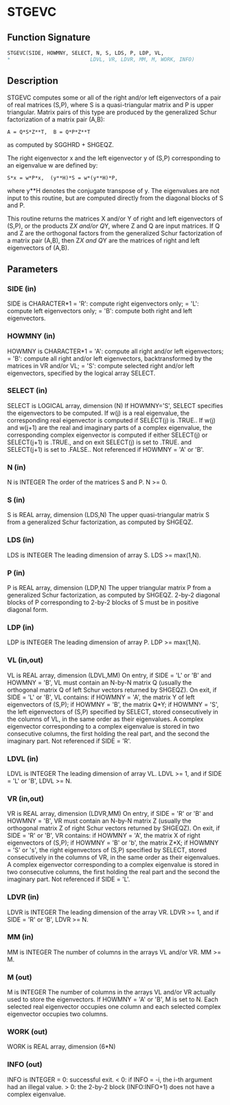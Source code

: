 # STGEVC

## Function Signature

```fortran
STGEVC(SIDE, HOWMNY, SELECT, N, S, LDS, P, LDP, VL,
*                          LDVL, VR, LDVR, MM, M, WORK, INFO)
```

## Description


 STGEVC computes some or all of the right and/or left eigenvectors of
 a pair of real matrices (S,P), where S is a quasi-triangular matrix
 and P is upper triangular.  Matrix pairs of this type are produced by
 the generalized Schur factorization of a matrix pair (A,B):

    A = Q*S*Z**T,  B = Q*P*Z**T

 as computed by SGGHRD + SHGEQZ.

 The right eigenvector x and the left eigenvector y of (S,P)
 corresponding to an eigenvalue w are defined by:

    S*x = w*P*x,  (y**H)*S = w*(y**H)*P,

 where y**H denotes the conjugate transpose of y.
 The eigenvalues are not input to this routine, but are computed
 directly from the diagonal blocks of S and P.

 This routine returns the matrices X and/or Y of right and left
 eigenvectors of (S,P), or the products Z*X and/or Q*Y,
 where Z and Q are input matrices.
 If Q and Z are the orthogonal factors from the generalized Schur
 factorization of a matrix pair (A,B), then Z*X and Q*Y
 are the matrices of right and left eigenvectors of (A,B).


## Parameters

### SIDE (in)

SIDE is CHARACTER*1 = 'R': compute right eigenvectors only; = 'L': compute left eigenvectors only; = 'B': compute both right and left eigenvectors.

### HOWMNY (in)

HOWMNY is CHARACTER*1 = 'A': compute all right and/or left eigenvectors; = 'B': compute all right and/or left eigenvectors, backtransformed by the matrices in VR and/or VL; = 'S': compute selected right and/or left eigenvectors, specified by the logical array SELECT.

### SELECT (in)

SELECT is LOGICAL array, dimension (N) If HOWMNY='S', SELECT specifies the eigenvectors to be computed. If w(j) is a real eigenvalue, the corresponding real eigenvector is computed if SELECT(j) is .TRUE.. If w(j) and w(j+1) are the real and imaginary parts of a complex eigenvalue, the corresponding complex eigenvector is computed if either SELECT(j) or SELECT(j+1) is .TRUE., and on exit SELECT(j) is set to .TRUE. and SELECT(j+1) is set to .FALSE.. Not referenced if HOWMNY = 'A' or 'B'.

### N (in)

N is INTEGER The order of the matrices S and P. N >= 0.

### S (in)

S is REAL array, dimension (LDS,N) The upper quasi-triangular matrix S from a generalized Schur factorization, as computed by SHGEQZ.

### LDS (in)

LDS is INTEGER The leading dimension of array S. LDS >= max(1,N).

### P (in)

P is REAL array, dimension (LDP,N) The upper triangular matrix P from a generalized Schur factorization, as computed by SHGEQZ. 2-by-2 diagonal blocks of P corresponding to 2-by-2 blocks of S must be in positive diagonal form.

### LDP (in)

LDP is INTEGER The leading dimension of array P. LDP >= max(1,N).

### VL (in,out)

VL is REAL array, dimension (LDVL,MM) On entry, if SIDE = 'L' or 'B' and HOWMNY = 'B', VL must contain an N-by-N matrix Q (usually the orthogonal matrix Q of left Schur vectors returned by SHGEQZ). On exit, if SIDE = 'L' or 'B', VL contains: if HOWMNY = 'A', the matrix Y of left eigenvectors of (S,P); if HOWMNY = 'B', the matrix Q*Y; if HOWMNY = 'S', the left eigenvectors of (S,P) specified by SELECT, stored consecutively in the columns of VL, in the same order as their eigenvalues. A complex eigenvector corresponding to a complex eigenvalue is stored in two consecutive columns, the first holding the real part, and the second the imaginary part. Not referenced if SIDE = 'R'.

### LDVL (in)

LDVL is INTEGER The leading dimension of array VL. LDVL >= 1, and if SIDE = 'L' or 'B', LDVL >= N.

### VR (in,out)

VR is REAL array, dimension (LDVR,MM) On entry, if SIDE = 'R' or 'B' and HOWMNY = 'B', VR must contain an N-by-N matrix Z (usually the orthogonal matrix Z of right Schur vectors returned by SHGEQZ). On exit, if SIDE = 'R' or 'B', VR contains: if HOWMNY = 'A', the matrix X of right eigenvectors of (S,P); if HOWMNY = 'B' or 'b', the matrix Z*X; if HOWMNY = 'S' or 's', the right eigenvectors of (S,P) specified by SELECT, stored consecutively in the columns of VR, in the same order as their eigenvalues. A complex eigenvector corresponding to a complex eigenvalue is stored in two consecutive columns, the first holding the real part and the second the imaginary part. Not referenced if SIDE = 'L'.

### LDVR (in)

LDVR is INTEGER The leading dimension of the array VR. LDVR >= 1, and if SIDE = 'R' or 'B', LDVR >= N.

### MM (in)

MM is INTEGER The number of columns in the arrays VL and/or VR. MM >= M.

### M (out)

M is INTEGER The number of columns in the arrays VL and/or VR actually used to store the eigenvectors. If HOWMNY = 'A' or 'B', M is set to N. Each selected real eigenvector occupies one column and each selected complex eigenvector occupies two columns.

### WORK (out)

WORK is REAL array, dimension (6*N)

### INFO (out)

INFO is INTEGER = 0: successful exit. < 0: if INFO = -i, the i-th argument had an illegal value. > 0: the 2-by-2 block (INFO:INFO+1) does not have a complex eigenvalue.

